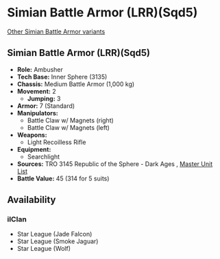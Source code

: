 # Simian Battle Armor (LRR)(Sqd5) 

[Other Simian Battle Armor variants](../simian_battle_armor.md) 

## Simian Battle Armor (LRR)(Sqd5) 

- **Role:** Ambusher 
- **Tech Base:** Inner Sphere (3135) 
- **Chassis:** Medium Battle Armor (1,000 kg) 
- **Movement:** 2 
  - **Jumping:** 3 
- **Armor:** 7 (Standard) 
- **Manipulators:** 
  - Battle Claw w/ Magnets (right) 
  - Battle Claw w/ Magnets (left) 
- **Weapons:** 
  - Light Recoilless Rifle 
- **Equipment:** 
  - Searchlight 
- **Sources:** TRO 3145 Republic of the Sphere - Dark Ages , [Master Unit List](http://masterunitlist.info/Unit/Details/8778) 
- **Battle Value:** 45 (314 for 5 suits) 

## Availability 

### ilClan 

- Star League (Jade Falcon) 
- Star League (Smoke Jaguar) 
- Star League (Wolf) 

